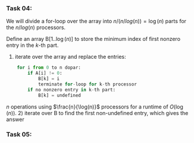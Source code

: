### Task 04:

We will divide a for-loop over the array into $n/(n/log(n))=\log(n)$ parts for the $n/log(n)$ processors.

Define an array B[$1..\log(n)$] to store the minimum index of first nonzero entry in the $k$-th part.

1) iterate over the array and replace the entries:

```python
    for i from 0 to n dopar: 
        if A[i] != 0:
            B[k] = i
            terminate for-loop for k-th processor
        if no nonzero entry in k-th part:
            B[k] = undefined
```
   $n$ operations using $\frac{n}{\log(n)}$ processors for a runtime of $O(\log(n))$.
2) iterate over B to find the first non-undefined entry, which gives the answer

### Task 05:

